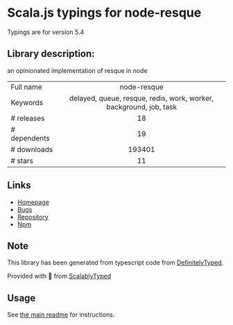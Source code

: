 
# Scala.js typings for node-resque

Typings are for version 5.4

## Library description:
an opinionated implementation of resque in node

|                    |                 |
| ------------------ | :-------------: |
| Full name          | node-resque |
| Keywords           | delayed, queue, resque, redis, work, worker, background, job, task |
| # releases         | 18 |
| # dependents       | 19 |
| # downloads        | 193401 |
| # stars            | 11 |

## Links
- [Homepage](http://github.com/taskrabbit/node-resque)
- [Bugs](https://github.com/taskrabbit/node-resque/issues)
- [Repository](https://github.com/taskrabbit/node-resque)
- [Npm](https://www.npmjs.com/package/node-resque)
    


## Note
This library has been generated from typescript code from [DefinitelyTyped](https://definitelytyped.org).

Provided with :purple_heart: from [ScalablyTyped](https://github.com/oyvindberg/ScalablyTyped)

## Usage
See [the main readme](../../readme.md) for instructions.


